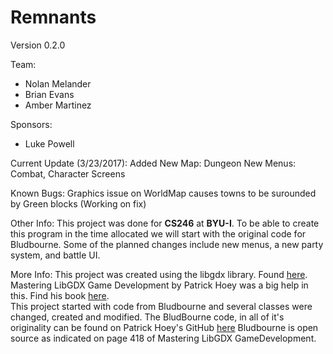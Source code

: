 <h1>Remnants</h1>

Version 0.2.0 

Team:
<ul>
<li>Nolan Melander</li>
<li>Brian Evans</li>
<li>Amber Martinez</li>
</ul>
Sponsors:
<ul>
<li>Luke Powell</li>
</ul>
Current Update (3/23/2017):
Added New Map: Dungeon
New Menus: Combat, Character Screens

Known Bugs:
Graphics issue on WorldMap causes towns to be surounded by Green blocks (Working on fix)

Other Info:
This project was done for <b>CS246</b> at <b>BYU-I</b>. To be able to create this program in the time allocated we will start with the original code for Bludbourne. Some of the planned changes include new menus, a new party system, and battle UI.

More Info:
This project was created using the libgdx library. Found <a href="https://libgdx.badlogicgames.com/">here</a>.<br>
Mastering LibGDX Game Development by Patrick Hoey was a big help in this. Find his book <a href="https://www.packtpub.com/game-development/mastering-libgdx-game-development">here</a>. <br>
This project started with code from Bludbourne and several classes were changed, created and modified. The BludBourne code, in all of it's originality can be found on Patrick Hoey's GitHub <a href="https://github.com/patrickhoey/BludBourne">here</a> Bludbourne is open source as indicated on page 418 of Mastering LibGDX GameDevelopment.

